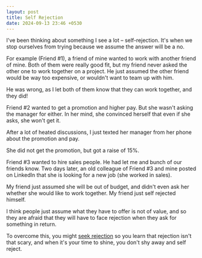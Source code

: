 ```yaml
---
layout: post
title: Self Rejection
date: 2024-09-13 23:46 +0530
---
```



I've been thinking about something I see a lot – self-rejection. It's when we stop ourselves from trying because we assume the answer will be a no.

For example (Friend #1), a friend of mine wanted to work with another friend of mine. Both of them were really good fit, but my friend never asked the other one to work together on a project. He just assumed the other friend would be way too expensive, or wouldn't want to team up with him.

He was wrong, as I let both of them know that they can work together, and they did!

Friend #2 wanted to get a promotion and higher pay. But she wasn't asking the manager for either. In her mind, she convinced herself that even if she asks, she won't get it.

After a lot of heated discussions, I just texted her manager from her phone about the promotion and pay.

She did not get the promotion, but got a raise of 15%.

Friend #3 wanted to hire sales people. He had let me and bunch of our friends know. Two days later, an old colleague of Friend #3 and mine posted on LinkedIn that she is looking for a new job (she worked in sales).

My friend just assumed she will be out of budget, and didn't even ask her whether she would like to work together. My friend just self rejected himself.

I think people just assume what they have to offer is not of value, and so they are afraid that they will have to face rejection when they ask for something in return.

To overcome this, you might [seek rejection](https://shobhitic.com/get-discount) so you learn that rejection isn't that scary, and when it's your time to shine, you don't shy away and self reject.